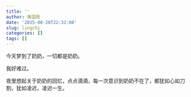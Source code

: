 ```yaml
---
title: ''
author: 黄国政
date: '2025-08-28T22:32:00'
slug: lingchi
categories: []
tags: []
---
```


<!--more-->

今天梦到了奶奶，一切都是奶奶。

我好难过。

夜里想起关于奶奶的回忆，点点滴滴，每一次意识到奶奶不在了，都犹如心如刀割，犹如凌迟，凌迟一生。